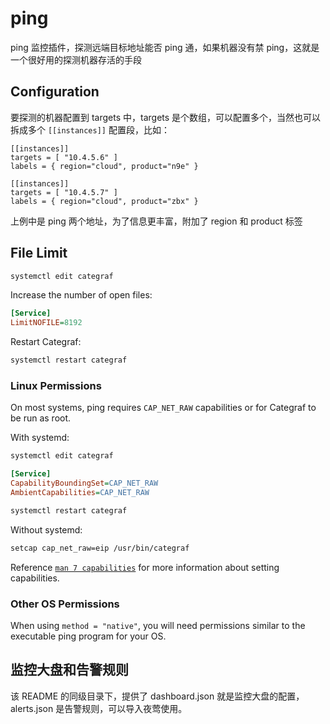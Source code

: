 # ping

ping 监控插件，探测远端目标地址能否 ping 通，如果机器没有禁 ping，这就是一个很好用的探测机器存活的手段

## Configuration

要探测的机器配置到 targets 中，targets 是个数组，可以配置多个，当然也可以拆成多个 `[[instances]]` 配置段，比如：

```
[[instances]]
targets = [ "10.4.5.6" ]
labels = { region="cloud", product="n9e" }

[[instances]]
targets = [ "10.4.5.7" ]
labels = { region="cloud", product="zbx" }
```

上例中是 ping 两个地址，为了信息更丰富，附加了 region 和 product 标签

## File Limit

```sh
systemctl edit categraf
```

Increase the number of open files:

```ini
[Service]
LimitNOFILE=8192
```

Restart Categraf:

```sh
systemctl restart categraf
```

### Linux Permissions

On most systems, ping requires `CAP_NET_RAW` capabilities or for Categraf to be run as root.

With systemd:

```sh
systemctl edit categraf
```

```ini
[Service]
CapabilityBoundingSet=CAP_NET_RAW
AmbientCapabilities=CAP_NET_RAW
```

```sh
systemctl restart categraf
```

Without systemd:

```sh
setcap cap_net_raw=eip /usr/bin/categraf
```

Reference [`man 7 capabilities`][man 7 capabilities] for more information about
setting capabilities.

[man 7 capabilities]: http://man7.org/linux/man-pages/man7/capabilities.7.html

### Other OS Permissions

When using `method = "native"`, you will need permissions similar to the executable ping program for your OS.

## 监控大盘和告警规则

该 README 的同级目录下，提供了 dashboard.json 就是监控大盘的配置，alerts.json 是告警规则，可以导入夜莺使用。


